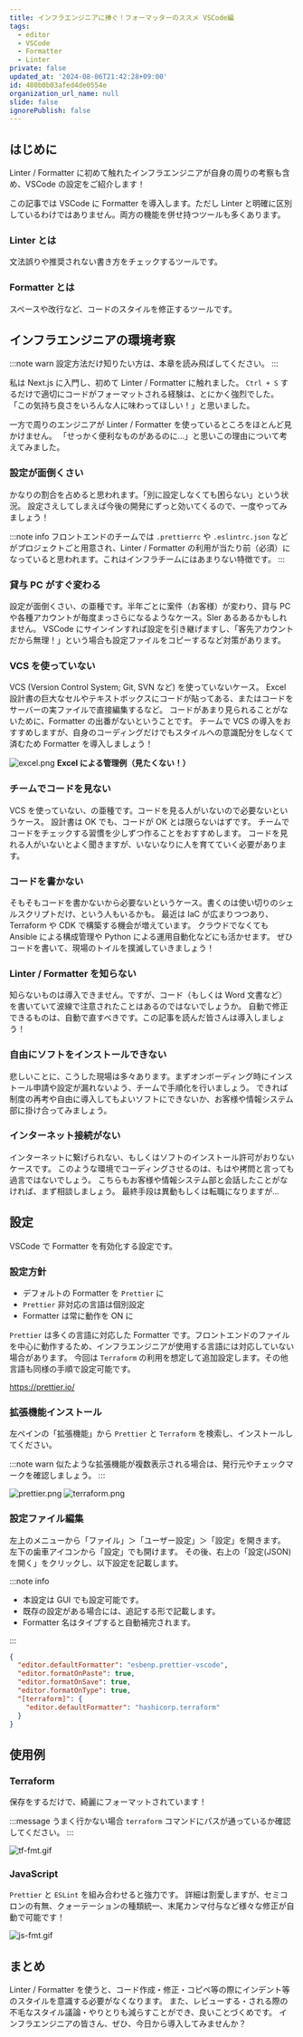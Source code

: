```yaml
---
title: インフラエンジニアに捧ぐ！フォーマッターのススメ VSCode編
tags:
  - editor
  - VSCode
  - Formatter
  - Linter
private: false
updated_at: '2024-08-06T21:42:28+09:00'
id: 480b0b03afed4de0554e
organization_url_name: null
slide: false
ignorePublish: false
---
```


## はじめに

Linter / Formatter に初めて触れたインフラエンジニアが自身の周りの考察も含め、VSCode の設定をご紹介します！

この記事では VSCode に Formatter を導入します。ただし Linter と明確に区別しているわけではありません。両方の機能を併せ持つツールも多くあります。

### Linter とは

文法誤りや推奨されない書き方をチェックするツールです。

### Formatter とは

スペースや改行など、コードのスタイルを修正するツールです。

## インフラエンジニアの環境考察

:::note warn
設定方法だけ知りたい方は、本章を読み飛ばしてください。
:::

私は Next.js に入門し、初めて Linter / Formatter に触れました。
`Ctrl + S` するだけで適切にコードがフォーマットされる経験は、とにかく強烈でした。
「この気持ち良さをいろんな人に味わってほしい！」と思いました。

一方で周りのエンジニアが Linter / Formatter を使っているところをほとんど見かけません。
「せっかく便利なものがあるのに…」と思いこの理由について考えてみました。

### 設定が面倒くさい

かなりの割合を占めると思われます。「別に設定しなくても困らない」という状況。
設定さえしてしまえば今後の開発にずっと効いてくるので、一度やってみましょう！

:::note info
フロントエンドのチームでは `.prettierrc` や `.eslintrc.json` などがプロジェクトごと用意され、Linter / Formatter の利用が当たり前（必須）になっていると思われます。これはインフラチームにはあまりない特徴です。
:::

### 貸与 PC がすぐ変わる

設定が面倒くさい、の亜種です。半年ごとに案件（お客様）が変わり、貸与 PC や各種アカウントが毎度まっさらになるようなケース。SIer あるあるかもしれません。
VSCode にサインインすれば設定を引き継げますし、「客先アカウントだから無理！」という場合も設定ファイルをコピーするなど対策があります。

### VCS を使っていない

VCS (Version Control System; Git, SVN など) を使っていないケース。
Excel 設計書の巨大なセルやテキストボックスにコードが貼ってある、またはコードをサーバーの実ファイルで直接編集するなど。
コードがあまり見られることがないために、Formatter の出番がないということです。
チームで VCS の導入をおすすめしますが、自身のコーディングだけでもスタイルへの意識配分をしなくて済むため Formatter を導入しましょう！

![excel.png](https://qiita-image-store.s3.ap-northeast-1.amazonaws.com/0/3852183/f92e7c8a-e3ac-393e-755d-9ea1379d33a5.png)
**Excel による管理例（見たくない！）**

### チームでコードを見ない

VCS を使っていない、の亜種です。コードを見る人がいないので必要ないというケース。
設計書は OK でも、コードが OK とは限らないはずです。
チームでコードをチェックする習慣を少しずつ作ることをおすすめします。
コードを見れる人がいないとよく聞きますが、いないなりに人を育てていく必要があります。

### コードを書かない

そもそもコードを書かないから必要ないというケース。書くのは使い切りのシェルスクリプトだけ、という人もいるかも。
最近は IaC が広まりつつあり、Terraform や CDK で構築する機会が増えています。
クラウドでなくても Ansible による構成管理や Python による運用自動化などにも活かせます。
ぜひコードを書いて、現場のトイルを撲滅していきましょう！

### Linter / Formatter を知らない

知らないものは導入できません。ですが、コード（もしくは Word 文書など）を書いていて波線で注意されたことはあるのではないでしょうか。
自動で修正できるものは、自動で直すべきです。この記事を読んだ皆さんは導入しましょう！

### 自由にソフトをインストールできない

悲しいことに、こうした現場は多々あります。まずオンボーディング時にインストール申請や設定が漏れないよう、チームで手順化を行いましょう。
できれば制度の再考や自由に導入してもよいソフトにできないか、お客様や情報システム部に掛け合ってみましょう。

### インターネット接続がない

インターネットに繋げられない、もしくはソフトのインストール許可がおりないケースです。
このような環境でコーディングさせるのは、もはや拷問と言っても過言ではないでしょう。
こちらもお客様や情報システム部と会話したことがなければ、まず相談しましょう。
最終手段は異動もしくは転職になりますが…

## 設定

VSCode で Formatter を有効化する設定です。

### 設定方針

- デフォルトの Formatter を `Prettier` に
- `Prettier` 非対応の言語は個別設定
- Formatter は常に動作を ON に

`Prettier` は多くの言語に対応した Formatter です。フロントエンドのファイルを中心に動作するため、インフラエンジニアが使用する言語には対応していない場合があります。
今回は `Terraform` の利用を想定して追加設定します。その他言語も同様の手順で設定可能です。

https://prettier.io/

### 拡張機能インストール

左ペインの「拡張機能」から `Prettier` と `Terraform` を検索し、インストールしてください。

:::note warn
似たような拡張機能が複数表示される場合は、発行元やチェックマークを確認しましょう。
:::

![prettier.png](https://qiita-image-store.s3.ap-northeast-1.amazonaws.com/0/3852183/e2945f2e-ff58-bb2e-8c59-351868a568e1.png)
![terraform.png](https://qiita-image-store.s3.ap-northeast-1.amazonaws.com/0/3852183/64900b20-a26e-663a-a53c-6cd0fab4a11e.png)

### 設定ファイル編集

左上のメニューから「ファイル」＞「ユーザー設定」＞「設定」を開きます。
左下の歯車アイコンから「設定」でも開けます。
その後、右上の「設定(JSON)を開く」をクリックし、以下設定を記載します。

:::note info

- 本設定は GUI でも設定可能です。
- 既存の設定がある場合には、追記する形で記載します。
- Formatter 名はタイプすると自動補完されます。

:::

```json:settings.json
{
  "editor.defaultFormatter": "esbenp.prettier-vscode",
  "editor.formatOnPaste": true,
  "editor.formatOnSave": true,
  "editor.formatOnType": true,
  "[terraform]": {
    "editor.defaultFormatter": "hashicorp.terraform"
  }
}
```

## 使用例

### Terraform

保存をするだけで、綺麗にフォーマットされています！

:::message
うまく行かない場合 `terraform` コマンドにパスが通っているか確認してください。
:::

![tf-fmt.gif](https://qiita-image-store.s3.ap-northeast-1.amazonaws.com/0/3852183/447203cf-1356-dbb8-a747-8900a945ff2e.gif)

### JavaScript

`Prettier` と `ESLint` を組み合わせると強力です。
詳細は割愛しますが、セミコロンの有無、クォーテーションの種類統一、末尾カンマ付与など様々な修正が自動で可能です！

![js-fmt.gif](https://qiita-image-store.s3.ap-northeast-1.amazonaws.com/0/3852183/75153af2-36ac-fb2b-8a0b-6ed59e00d4ee.gif)

## まとめ

Linter / Formatter を使うと、コード作成・修正・コピペ等の際にインデント等のスタイルを意識する必要がなくなります。
また、レビューする・される際の不毛なスタイル議論・やりとりも減らすことができ、良いことづくめです。
インフラエンジニアの皆さん、ぜひ、今日から導入してみませんか？
